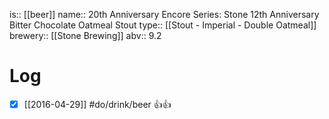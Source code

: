 is:: [[beer]]
name:: 20th Anniversary Encore Series: Stone 12th Anniversary Bitter Chocolate Oatmeal Stout
type:: [[Stout - Imperial - Double Oatmeal]]
brewery:: [[Stone Brewing]]
abv:: 9.2

# Log
- [x] [[2016-04-29]] #do/drink/beer 👍👍
